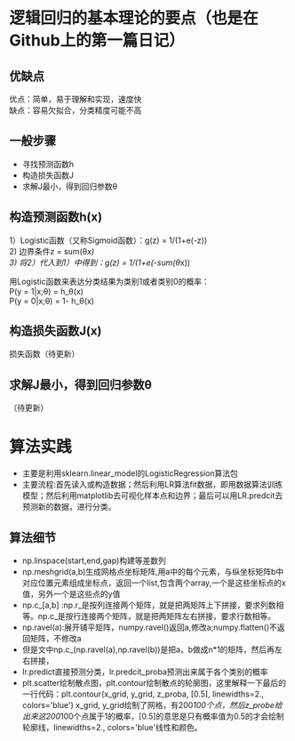 逻辑回归的基本理论的要点（也是在Github上的第一篇日记）
====
优缺点
---
优点：简单，易于理解和实现，速度快<br>
缺点：容易欠拟合，分类精度可能不高<br>

一般步骤
----
* 寻找预测函数h
* 构造损失函数J
* 求解J最小，得到回归参数θ

构造预测函数h(x)
----
1）Logistic函数（又称Sigmoid函数）：g(z) = 1/(1+e(-z))<br>
2) 边界条件z = sum(θ*x) <br>
3) 将2）代入到1）中得到：g(z) = 1/(1+e(-sum(θ*x)) <br>

用Logistic函数来表达分类结果为类别1或者类别0的概率：<br>
P(y = 1|x;θ) = h_θ(x) <br>
P(y = 0|x;θ) = 1- h_θ(x) <br>

构造损失函数J(x)
----
损失函数（待更新）

求解J最小，得到回归参数θ
----
（待更新）

算法实践
====

* 主要是利用sklearn.linear_model的LogisticRegression算法包
* 主要流程:首先读入或构造数据；然后利用LR算法fit数据，即用数据算法训练模型；然后利用matplotlib去可视化样本点和边界；最后可以用LR.predcit去预测新的数据，进行分类。

算法细节
-----
* np.linspace(start,end,gap)构建等差数列
* np.meshgrid(a,b)生成网格点坐标矩阵,用a中的每个元素，与纵坐标矩阵b中对应位置元素组成坐标点，返回一个list,包含两个array,一个是这些坐标点的x值，另外一个是这些点的y值
* np.c_[a,b] :np.r_是按列连接两个矩阵，就是把两矩阵上下拼接，要求列数相等。np.c_是按行连接两个矩阵，就是把两矩阵左右拼接，要求行数相等。
* np.ravel(a):展开铺平矩阵，numpy.ravel()返回a,修改a;numpy.flatten()不返回矩阵，不修改a
* 但是文中np.c_(np.ravel(a),np.ravel(b))是把a，b做成n*1的矩阵，然后再左右拼接，
* lr.predict直接预测分类，lr.predcit_proba预测出来属于各个类别的概率
* plt.scatter绘制散点图，plt.contour绘制散点的轮廓图，这里解释一下最后的一行代码：plt.contour(x_grid, y_grid, z_proba, [0.5], linewidths=2., colors='blue')
x_grid, y_grid绘制了网格，有200*100个点，然后z_probe给出来这200*100个点属于1的概率，[0.5]的意思是只有概率值为0.5的才会绘制轮廓线，linewidths=2., colors='blue'线性和颜色。


